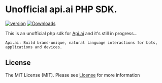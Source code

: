 Unofficial api.ai PHP SDK.
==========================

[![version][packagist-version]][packagist-url]
[![Downloads][packagist-downloads]][packagist-url]

[packagist-url]: https://packagist.org/packages/iboldurev/api-ai-php
[packagist-version]: https://img.shields.io/packagist/v/iboldurev/api-ai-php.svg?style=flat
[packagist-downloads]: https://img.shields.io/packagist/dm/iboldurev/api-ai-php.svg?style=flat

This is an unofficial php sdk for [Api.ai][1] and it's still in progress...

```
Api.ai: Build brand-unique, natural language interactions for bots, applications and devices.
```

## License

The MIT License (MIT). Please see [License](LICENSE.md) for more information

[1]: https://api.ai
